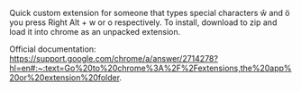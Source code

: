 Quick custom extension for someone that types special characters ŵ and ö you press Right Alt + w or o respectively.
To install, download to zip and load it into chrome as an unpacked extension.

Official documentation:
https://support.google.com/chrome/a/answer/2714278?hl=en#:~:text=Go%20to%20chrome%3A%2F%2Fextensions,the%20app%20or%20extension%20folder.
